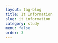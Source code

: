 ```yaml
---
layout: tag-blog
title: It Information
slug: it_information
category: study
menu: false
order: 3
---
```

